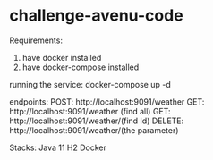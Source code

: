 # challenge-avenu-code
Requirements:
1. have docker installed
2. have docker-compose installed

running the service: docker-compose up -d

endpoints:
POST: http://localhost:9091/weather
GET: http://localhost:9091/weather (find all)
GET: http://localhost:9091/weather/(find Id)
DELETE: http://localhost:9091/weather/(the parameter)

Stacks:
Java 11
H2
Docker
